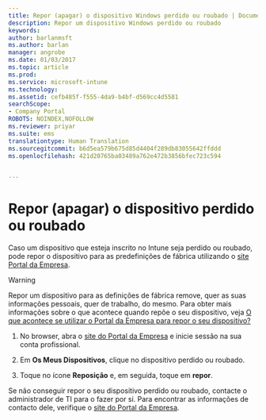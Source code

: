 ```yaml
---
title: Repor (apagar) o dispositivo Windows perdido ou roubado | Documentos da Microsoft
description: Repor um dispositivo Windows perdido ou roubado
keywords: 
author: barlanmsft
ms.author: barlan
manager: angrobe
ms.date: 01/03/2017
ms.topic: article
ms.prod: 
ms.service: microsoft-intune
ms.technology: 
ms.assetid: cefb485f-f555-4da9-b4bf-d569cc4d5581
searchScope:
- Company Portal
ROBOTS: NOINDEX,NOFOLLOW
ms.reviewer: priyar
ms.suite: ems
translationtype: Human Translation
ms.sourcegitcommit: b6d5ea579b675d85d4404f289db83055642ffddd
ms.openlocfilehash: 421d20765ba03489a762e472b3856bfec723c594


---
```



# <a name="reset-erase-your-lost-or-stolen-device"></a>Repor (apagar) o dispositivo perdido ou roubado

Caso um dispositivo que esteja inscrito no Intune seja perdido ou roubado, pode repor o dispositivo para as predefinições de fábrica utilizando o [site Portal da Empresa](http://portal.manage.microsoft.com).


> [!WARNING]
> Repor um dispositivo para as definições de fábrica remove, quer as suas informações pessoais, quer de trabalho, do mesmo. Para obter mais informações sobre o que acontece quando repõe o seu dispositivo, veja [O que acontece se utilizar o Portal da Empresa para repor o seu dispositivo?](what-happens-if-you-reset-your-device-using-the-company-portal-windows.md)


1.  No browser, abra o [site do Portal da Empresa](http://portal.manage.microsoft.com) e inicie sessão na sua conta profissional.

2.  Em **Os Meus Dispositivos**, clique no dispositivo perdido ou roubado.

3.  Toque no ícone **Reposição** e, em seguida, toque em **repor**.

Se não conseguir repor o seu dispositivo perdido ou roubado, contacte o administrador de TI para o fazer por si. Para encontrar as informações de contacto dele, verifique o [site do Portal da Empresa](http://portal.manage.microsoft.com).



<!--HONumber=Dec16_HO2-->


